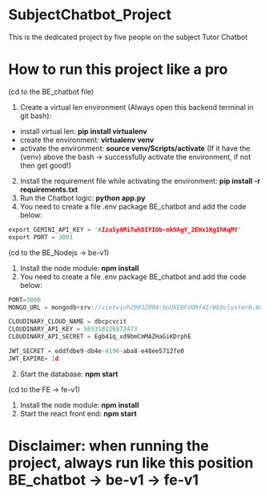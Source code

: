 # SubjectChatbot_Project
This is the dedicated project by five people on the subject Tutor Chatbot

# How to run this project like a pro
(cd to the BE_chatbot file)
1. Create a virtual len environment (Always open this backend terminal in git bash):
 + install virtual len: **pip install virtualenv**
 + create the environment: **virtualenv venv**
 + activate the environment: **source venv/Scripts/activate** (If it have the (venv) above the bash -> successfully activate the environment, if not then get good!)
2. Install the requirement file while activating the environment: **pip install -r requirements.txt**
3. Run the Chatbot logic: **python app.py**
4. You need to create a file .env package BE_chatbot and add the code below:
```c
export GEMINI_API_KEY = 'AIzaSyAMiTwhDIYIOb-mkNAgY_2EHx1KgIhKqMY'
export PORT = 3001
```


(cd to the BE_Nodejs -> be-v1)
1. Install the node module: **npm install**
2.  You need to create a file .env package BE_chatbot and add the code below:
```c
PORT=3000
MONGO_URL = mongodb+srv://vietvinh29032004:buUkEBFVORf4IrWE@cluster0.6m7i1.mongodb.net/ChatBox

CLOUDINARY_CLOUD_NAME = dbcpcvcit
CLOUDINARY_API_KEY = 565318126873473
CLOUDINARY_API_SECRET = Egb41q_xd9bmCmMAZHaGiKDrphE

JWT_SECRET = eddfdbe9-db4e-4196-aba8-e48ee5712fe0
JWT_EXPIRE= 1d
```
2. Start the database: **npm start**

(cd to the FE -> fe-v1)
1. Install the node module: **npm install**
2. Start the react front end: **npm start**

# Disclaimer: when running the project, always run like this position BE_chatbot -> be-v1 -> fe-v1
